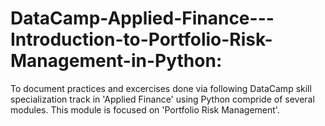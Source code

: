 # DataCamp-Applied-Finance---Introduction-to-Portfolio-Risk-Management-in-Python:
To document practices and excercises done via following DataCamp skill specialization track in 'Applied Finance' using Python compride of several modules.
This module is focused on 'Portfolio Risk Management'.
